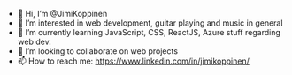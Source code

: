 - 👋 Hi, I’m @JimiKoppinen
- 👀 I’m interested in web development, guitar playing and music in general 
- 🌱 I’m currently learning JavaScript, CSS, ReactJS, Azure stuff regarding web dev.
- 💞️ I’m looking to collaborate on web projects
- 📫 How to reach me: https://www.linkedin.com/in/jimikoppinen/

<!---
JimiKoppinen/JimiKoppinen is a ✨ special ✨ repository because its `README.md` (this file) appears on your GitHub profile.
You can click the Preview link to take a look at your changes.
--->
